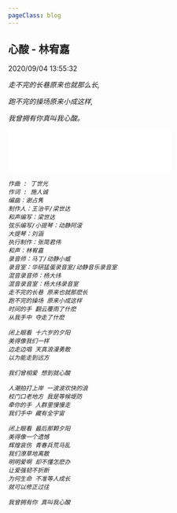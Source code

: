 ```yaml
---
pageClass: blog
---
```


## 心酸 - 林宥嘉
<p class="date">2020/09/04 13:55:32 
<span id="/blog/music/XinSuan.html" class="leancloud_visitors">
    <i class="shni shn-eye-fill" />
    <i class="leancloud-visitors-count"></i>
</span>
</p>

走不完的长巷原来也就那么长,  

跑不完的操场原来小成这样,

我曾拥有你真叫我心酸。

<iframe frameborder="no" border="0" marginwidth="0" marginheight="0" width=330 height=86 src="//music.163.com/outchain/player?type=2&id=108393&auto=1&height=66"></iframe>

```
作曲 : 丁世光
作词 : 施人诚
编曲：谢占隽
制作人：王治平/梁世达
和声编写：梁世达
弦乐编写/小提琴：动静阿滚
大提琴：刘涵
执行制作：张简君伟
和声：林宥嘉
录音师：马丁/动静小威
录音室：华研猛蛋录音室/动静音乐录音室
混音录音师：杨大纬
混音录音室：杨大纬录音室
走不完的长巷 原来也就那麽长
跑不完的操场 原来小成这样
时间的手 翻云覆雨了什麽
从我手中 夺走了什麽

闭上眼看 十六岁的夕阳
美得像我们一样
边走边唱 天真浪漫勇敢
以为能走到远方

我们曾相爱 想到就心酸

人潮拍打上岸 一波波欢快的浪
校门口老地方 我是等候堤防
牵你的手 人群里慢慢走
我们手中 藏有全宇宙

闭上眼看 最后那颗夕阳
美得像一个遗憾
辉煌哀伤 青春兵荒马乱
我们潦草地离散
明明爱啊 却不懂怎麽办
让爱强韧不折断
为何生命 不准等人成长
就可以修正过往

我曾拥有你 真叫我心酸
```

<base-valine />
<el-backtop :visibility-height="0"></el-backtop>
